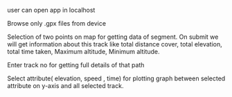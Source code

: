  user can open app in localhost

 Browse only .gpx files from device

 Selection of two points on map for  getting data of segment.
 On submit we will get information about this track like total distance cover, 
 total elevation, total time taken, Maximum altitude, Minimum altitude.

 Enter track no for getting full details of that path

 Select attribute( elevation, speed , time)  for plotting 
 graph between selected attribute on y-axis and all selected track.      
